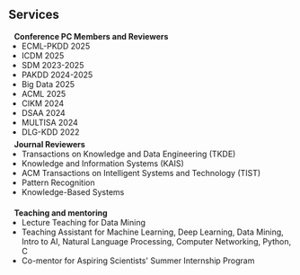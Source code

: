 ## Services

<h4 style="margin:0 10px 0;">Conference PC Members and Reviewers</h4>

<ul style="margin:0 0 5px;">
  <li>ECML-PKDD 2025</li>
  <li>ICDM 2025</li>
  <li>SDM 2023-2025</li>
  <li>PAKDD 2024-2025</li>
  <li>Big Data 2025</li>
  <li>ACML 2025</li>
  <li>CIKM 2024</li>
  <li>DSAA 2024</li> 
  <li>MULTISA 2024</li>
  <li>DLG-KDD 2022</li>
</ul>

<h4 style="margin:0 10px 0;">Journal Reviewers</h4>

<ul style="margin:0 0 20px;">
  <li>Transactions on Knowledge and Data Engineering (TKDE)</li>
  <li>Knowledge and Information Systems (KAIS)</li>
  <li>ACM Transactions on Intelligent Systems and Technology (TIST)</li>
  <li>Pattern Recognition</li>
  <li>Knowledge-Based Systems</li>
</ul>

<h4 style="margin:0 10px 0;">Teaching and mentoring</h4>
<ul style="margin:0 0 20px;">
  <li>Lecture Teaching for Data Mining</li>
  <li>Teaching Assistant for Machine Learning, Deep Learning, Data Mining, Intro to AI, Natural Language Processing, Computer Networking, Python, C</li>
  <li>Co-mentor for Aspiring Scientists' Summer Internship Program</li>
</ul>


